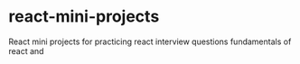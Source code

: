 
# react-mini-projects
React mini projects for practicing react interview questions  fundamentals of react and 


